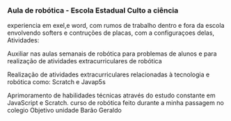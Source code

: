 ### Aula de robótica - Escola Estadual Culto a ciência 

experiencia em exel,e word, com rumos de trabalho dentro e fora da escola envolvendo softers e contruções de placas, com a configuraçoes delas,
Atividades:

Auxiliar nas aulas semanais de robótica  para problemas de alunos e para realização de atividades extracurriculares de robótica 

Realização de atividades extracurriculares relacionadas à tecnologia e robótica como:
Scratch e Javap5s 

Aprimoramento de habilidades técnicas através do estudo constante em JavaScript e Scratch.
curso de robótica feito durante a minha passagem no colegio Objetivo unidade Barão Geraldo

